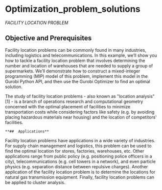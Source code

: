 # Optimization_problem_solutions
   *FACILITY LOCATION PROBLEM*
   ## Objective and Prerequisites

Facility location problems can be commonly found in many industries, including logistics and telecommunications. In this example, we’ll show you how to tackle a facility location problem that involves determining the number and location of warehouses that are needed to supply a group of supermarkets. We’ll demonstrate how to construct a mixed-integer programming (MIP) model of this problem, implement this model in the Gurobi Python API, and then use the Gurobi Optimizer to find an optimal solution.

The study of facility location problems - also known as "location analysis" [1] - is a branch of operations research and computational geometry concerned with the optimal placement of facilities to minimize transportation costs while considering factors like safety (e.g. by avoiding placing hazardous materials near housing) and the location of  competitors' facilities.

    **##  Applications**
Facility location problems have applications in a wide variety of industries. For supply chain management and logistics, this problem  can be used to find the optimal location for stores, factories, warehouses, etc. Other applications range from public policy (e.g. positioning  police officers in a city), telecommunications (e.g. cell towers in a network), and even particle physics (e.g. separation distance between repulsive charges). Another application of the facility location problem is to determine the locations for natural gas transmission equipment. Finally, facility location problems can be applied to cluster analysis.
